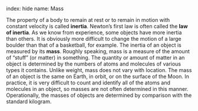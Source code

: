 index: hide
name: Mass

The property of a body to remain at rest or to remain in motion with constant velocity is called  **inertia**. Newton’s first law is often called the  **law of inertia**. As we know from experience, some objects have more inertia than others. It is obviously more difficult to change the motion of a large boulder than that of a basketball, for example. The inertia of an object is measured by its  **mass**. Roughly speaking, mass is a measure of the amount of “stuff” (or matter) in something. The quantity or amount of matter in an object is determined by the numbers of atoms and molecules of various types it contains. Unlike weight, mass does not vary with location. The mass of an object is the same on Earth, in orbit, or on the surface of the Moon. In practice, it is very difficult to count and identify all of the atoms and molecules in an object, so masses are not often determined in this manner. Operationally, the masses of objects are determined by comparison with the standard kilogram.
